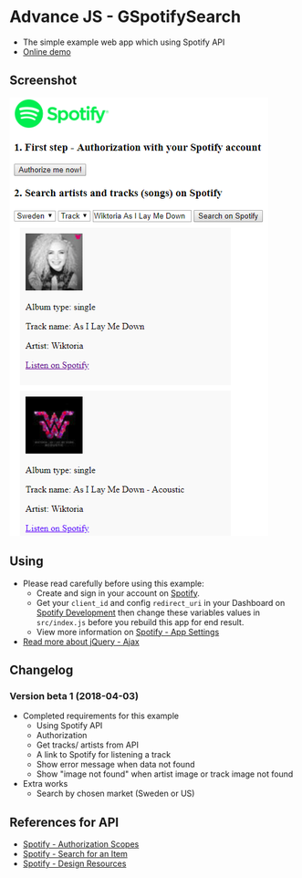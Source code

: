 # Advance JS - GSpotifySearch
* The simple example web app which using Spotify API
* [Online demo](https://nguyenkhois.github.io/advjs-spotifysearch/public/)

## Screenshot
![Screenshot](public/images/gspotifysearch.png)

## Using
* Please read carefully before using this example:
    * Create and sign in your account on [Spotify](https://www.spotify.com/).
    * Get your `client_id` and config `redirect_uri` in your Dashboard on [Spotify Development](https://beta.developer.spotify.com/) then change these variables values in `src/index.js` before you rebuild this app for end result.
    * View more information on [Spotify - App Settings](https://beta.developer.spotify.com/documentation/general/guides/app-settings/)
* [Read more about jQuery - Ajax](http://api.jquery.com/jquery.ajax/)

## Changelog
### Version beta 1 (2018-04-03)
* Completed requirements for this example
    * Using Spotify API
    * Authorization
    * Get tracks/ artists from API
    * A link to Spotify for listening a track
    * Show error message when data not found
    * Show "image not found" when artist image or track image not found
* Extra works
    * Search by chosen market (Sweden or US)

## References for API
* [Spotify - Authorization Scopes](https://beta.developer.spotify.com/documentation/general/guides/scopes/)
* [Spotify - Search for an Item](https://beta.developer.spotify.com/documentation/web-api/reference/search/search/)
* [Spotify - Design Resources](https://developer.spotify.com/design/)
